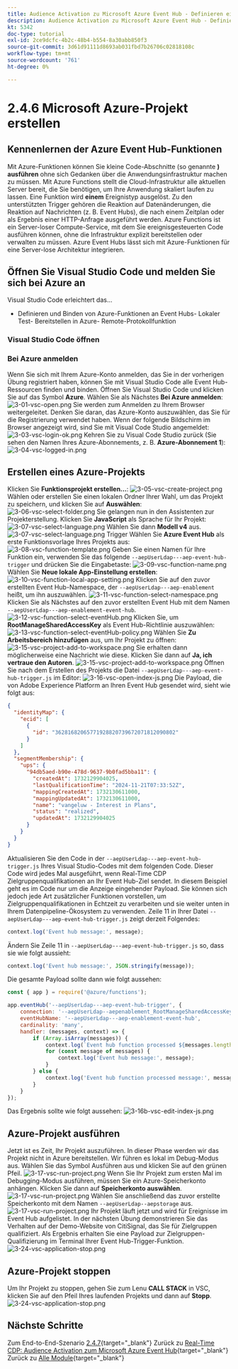 ```yaml
---
title: Audience Activation zu Microsoft Azure Event Hub - Definieren einer Azure-Funktion
description: Audience Activation zu Microsoft Azure Event Hub - Definieren einer Azure-Funktion
kt: 5342
doc-type: tutorial
exl-id: 2ce9dcfc-4b2c-48b4-b554-8a30abb850f3
source-git-commit: 3d61d91111d8693ab031fbd7b26706c02818108c
workflow-type: tm+mt
source-wordcount: '761'
ht-degree: 0%

---
```


# 2.4.6 Microsoft Azure-Projekt erstellen

## Kennenlernen der Azure Event Hub-Funktionen

Mit Azure-Funktionen können Sie kleine Code-Abschnitte (so genannte **) ausführen** ohne sich Gedanken über die Anwendungsinfrastruktur machen zu müssen. Mit Azure Functions stellt die Cloud-Infrastruktur alle aktuellen Server bereit, die Sie benötigen, um Ihre Anwendung skaliert laufen zu lassen.
Eine Funktion wird **einem** Ereignistyp ausgelöst. Zu den unterstützten Trigger gehören die Reaktion auf Datenänderungen, die Reaktion auf Nachrichten (z. B. Event Hubs), die nach einem Zeitplan oder als Ergebnis einer HTTP-Anfrage ausgeführt werden.
Azure Functions ist ein Server-loser Compute-Service, mit dem Sie ereignisgesteuerten Code ausführen können, ohne die Infrastruktur explizit bereitstellen oder verwalten zu müssen.
Azure Event Hubs lässt sich mit Azure-Funktionen für eine Server-lose Architektur integrieren.

## Öffnen Sie Visual Studio Code und melden Sie sich bei Azure an

Visual Studio Code erleichtert das…
- Definieren und Binden von Azure-Funktionen an Event Hubs- Lokaler Test- Bereitstellen in Azure- Remote-Protokollfunktion

### Visual Studio Code öffnen

### Bei Azure anmelden

Wenn Sie sich mit Ihrem Azure-Konto anmelden, das Sie in der vorherigen Übung registriert haben, können Sie mit Visual Studio Code alle Event Hub-Ressourcen finden und binden.
Öffnen Sie Visual Studio Code und klicken Sie auf das Symbol **Azure**.
Wählen Sie als Nächstes **Bei Azure anmelden**:
![3-01-vsc-open.png](./images/301vscopen.png)
Sie werden zum Anmelden zu Ihrem Browser weitergeleitet. Denken Sie daran, das Azure-Konto auszuwählen, das Sie für die Registrierung verwendet haben.
Wenn der folgende Bildschirm im Browser angezeigt wird, sind Sie mit Visual Code Studio angemeldet:
![3-03-vsc-login-ok.png](./images/303vscloginok.png)
Kehren Sie zu Visual Code Studio zurück (Sie sehen den Namen Ihres Azure-Abonnements, z. B. **Azure-Abonnement 1**):
![3-04-vsc-logged-in.png](./images/304vscloggedin.png)

## Erstellen eines Azure-Projekts

Klicken Sie **Funktionsprojekt erstellen…**:
![3-05-vsc-create-project.png](./images/vsc2.png)
Wählen oder erstellen Sie einen lokalen Ordner Ihrer Wahl, um das Projekt zu speichern, und klicken Sie auf **Auswählen**:
![3-06-vsc-select-folder.png](./images/vsc3.png)
Sie gelangen nun in den Assistenten zur Projekterstellung. Klicken Sie **JavaScript** als Sprache für Ihr Projekt:
![3-07-vsc-select-language.png](./images/vsc4.png)
Wählen Sie dann **Modell v4** aus.
![3-07-vsc-select-language.png](./images/vsc4a.png)
Trigger Wählen Sie **Azure Event Hub** als erste Funktionsvorlage Ihres Projekts aus:
![3-08-vsc-function-template.png](./images/vsc5.png)
Geben Sie einen Namen für Ihre Funktion ein, verwenden Sie das folgende `--aepUserLdap---aep-event-hub-trigger` und drücken Sie die Eingabetaste:
![3-09-vsc-function-name.png](./images/vsc6.png)
Wählen Sie **Neue lokale App-Einstellung erstellen**:
![3-10-vsc-function-local-app-setting.png](./images/vsc7.png)
Klicken Sie auf den zuvor erstellten Event Hub-Namespace, der `--aepUserLdap---aep-enablement` heißt, um ihn auszuwählen.
![3-11-vsc-function-select-namespace.png](./images/vsc8.png)
Klicken Sie als Nächstes auf den zuvor erstellten Event Hub mit dem Namen `--aepUserLdap---aep-enablement-event-hub`.
![3-12-vsc-function-select-eventHub.png](./images/vsc9.png)
Klicken Sie, um **RootManageSharedAccessKey** als Event Hub-Richtlinie auszuwählen:
![3-13-vsc-function-select-eventHub-policy.png](./images/vsc10.png)
Wählen Sie **Zu Arbeitsbereich hinzufügen** aus, um Ihr Projekt zu öffnen:
![3-15-vsc-project-add-to-workspace.png](./images/vsc12.png)
Sie erhalten dann möglicherweise eine Nachricht wie diese. Klicken Sie dann auf **Ja, ich vertraue den Autoren**.
![3-15-vsc-project-add-to-workspace.png](./images/vsc12a.png)
Öffnen Sie nach dem Erstellen des Projekts die Datei `--aepUserLdap---aep-event-hub-trigger.js` im Editor:
![3-16-vsc-open-index-js.png](./images/vsc13.png)
Die Payload, die von Adobe Experience Platform an Ihren Event Hub gesendet wird, sieht wie folgt aus:

```json
{
  "identityMap": {
    "ecid": [
      {
        "id": "36281682065771928820739672071812090802"
      }
    ]
  },
  "segmentMembership": {
    "ups": {
      "94db5aed-b90e-478d-9637-9b0fad5bba11": {
        "createdAt": 1732129904025,
        "lastQualificationTime": "2024-11-21T07:33:52Z",
        "mappingCreatedAt": 1732130611000,
        "mappingUpdatedAt": 1732130611000,
        "name": "vangeluw - Interest in Plans",
        "status": "realized",
        "updatedAt": 1732129904025
      }
    }
  }
}
```

Aktualisieren Sie den Code in der `--aepUserLdap---aep-event-hub-trigger.js` Ihres Visual Studio-Codes mit dem folgenden Code. Dieser Code wird jedes Mal ausgeführt, wenn Real-Time CDP Zielgruppenqualifikationen an Ihr Event Hub-Ziel sendet. In diesem Beispiel geht es im Code nur um die Anzeige eingehender Payload. Sie können sich jedoch jede Art zusätzlicher Funktionen vorstellen, um Zielgruppenqualifikationen in Echtzeit zu verarbeiten und sie weiter unten in Ihrem Datenpipeline-Ökosystem zu verwenden.
Zeile 11 in Ihrer Datei `--aepUserLdap---aep-event-hub-trigger.js` zeigt derzeit Folgendes:

```javascript
context.log('Event hub message:', message);
```

Ändern Sie Zeile 11 in `--aepUserLdap---aep-event-hub-trigger.js` so, dass sie wie folgt aussieht:

```javascript
context.log('Event hub message:', JSON.stringify(message));
```

Die gesamte Payload sollte dann wie folgt aussehen:

```javascript
const { app } = require('@azure/functions');

app.eventHub('--aepUserLdap---aep-event-hub-trigger', {
    connection: '--aepUserLdap--aepenablement_RootManageSharedAccessKey_EVENTHUB',
    eventHubName: '--aepUserLdap---aep-enablement-event-hub',
    cardinality: 'many',
    handler: (messages, context) => {
        if (Array.isArray(messages)) {
            context.log(`Event hub function processed ${messages.length} messages`);
            for (const message of messages) {
                context.log('Event hub message:', message);
            }
        } else {
            context.log('Event hub function processed message:', messages);
        }
    }
});
```


Das Ergebnis sollte wie folgt aussehen:
![3-16b-vsc-edit-index-js.png](./images/vsc1.png)

## Azure-Projekt ausführen

Jetzt ist es Zeit, Ihr Projekt auszuführen. In dieser Phase werden wir das Projekt nicht in Azure bereitstellen. Wir führen es lokal im Debug-Modus aus. Wählen Sie das Symbol Ausführen aus und klicken Sie auf den grünen Pfeil.
![3-17-vsc-run-project.png](./images/vsc14.png)
Wenn Sie Ihr Projekt zum ersten Mal im Debugging-Modus ausführen, müssen Sie ein Azure-Speicherkonto anhängen. Klicken Sie dann auf **Speicherkonto auswählen**.
![3-17-vsc-run-project.png](./images/vsc14a.png)
Wählen Sie anschließend das zuvor erstellte Speicherkonto mit dem Namen `--aepUserLdap--aepstorage` aus.
![3-17-vsc-run-project.png](./images/vsc14b.png)
Ihr Projekt läuft jetzt und wird für Ereignisse im Event Hub aufgelistet. In der nächsten Übung demonstrieren Sie das Verhalten auf der Demo-Website von CitiSignal, das Sie für Zielgruppen qualifiziert. Als Ergebnis erhalten Sie eine Payload zur Zielgruppen-Qualifizierung im Terminal Ihrer Event Hub-Trigger-Funktion.
![3-24-vsc-application-stop.png](./images/vsc18.png)

## Azure-Projekt stoppen

Um Ihr Projekt zu stoppen, gehen Sie zum Lenu **CALL STACK** in VSC, klicken Sie auf den Pfeil Ihres laufenden Projekts und dann auf **Stopp**.
![3-24-vsc-application-stop.png](./images/vsc17.png)

## Nächste Schritte

Zum End-to-End-Szenario [2.4.7](./ex7.md){target="_blank"}
Zurück zu [Real-Time CDP: Audience Activation zum Microsoft Azure Event Hub](./segment-activation-microsoft-azure-eventhub.md){target="_blank"}
Zurück zu [Alle Module](./../../../../overview.md){target="_blank"}

